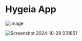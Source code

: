 # Hygeia App

![image](https://github.com/user-attachments/assets/78a27088-a2d8-4135-8d8f-0ceecc58b1ce)

![Screenshot 2024-10-29 031851](https://github.com/user-attachments/assets/71fc2d28-72bf-43cd-b19f-d3ab808634b0)
